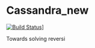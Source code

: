 # Cassandra_new
[![Build Status](https://travis-ci.org/PanicSheep/Cassandra_new.svg?branch=master)](https://travis-ci.org/google/googletest)]

Towards solving reversi

